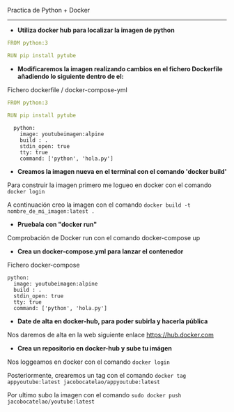  Practica de Python  + Docker


---

* **Utiliza docker hub para localizar  la imagen de python**

```yml
FROM python:3

RUN pip install pytube

```

    
* **Modificaremos la imagen realizando cambios en el fichero Dockerfile añadiendo lo siguiente dentro de el:**

Fichero dockerfile / docker-compose-yml
```yml
FROM python:3

RUN pip install pytube


```

```services:
  python:
    image: youtubeimagen:alpine
    build : .
    stdin_open: true
    tty: true
    command: ['python', 'hola.py']
```
* **Creamos la imagen nueva en el terminal con el comando 'docker build'**

Para construir la imagen primero me logueo en docker con el comando ```docker login ```


A continuación creo la imagen con el comando ```docker build -t nombre_de_mi_imagen:latest .```



* **Pruebala con "docker run"**

Comprobación de Docker run con el comando docker-compose up





* **Crea un docker-compose.yml para lanzar el contenedor**

Fichero docker-compose

  ``` services:
  python:
    image: youtubeimagen:alpine
    build : .
    stdin_open: true
    tty: true
    command: ['python', 'hola.py']
 
   ```
* **Date de alta en docker-hub, para poder subirla y hacerla pública**

Nos daremos de alta en la web siguiente enlace https://hub.docker.com



* **Crea un repositorio en docker-hub y sube tu imágen**

Nos loggeamos en docker con el comando ```docker login```

Posteriormente, crearemos un tag con el comando ```docker tag appyoutube:latest jacobocatelao/appyoutube:latest ```

Por ultimo subo la imagen con el comando ``` sudo docker push jacobocatelao/youtube:latest ```

